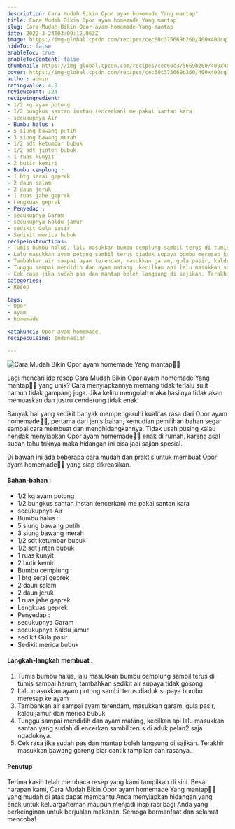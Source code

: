 ```yaml
---
description: Cara Mudah Bikin Opor ayam homemade Yang mantap"
title: Cara Mudah Bikin Opor ayam homemade Yang mantap
slug: Cara-Mudah-Bikin-Opor-ayam-homemade-Yang-mantap
date: 2022-3-24T03:09:12.063Z
image: https://img-global.cpcdn.com/recipes/cec60c375669b260/400x400cq70/photo.jpg
hideToc: false
enableToc: true
enableTocContent: false
thumbnail: https://img-global.cpcdn.com/recipes/cec60c375669b260/400x400cq70/photo.jpg
cover: https://img-global.cpcdn.com/recipes/cec60c375669b260/400x400cq70/photo.jpg
author: admin
ratingvalue: 4.8
reviewcount: 124
recipeingredient:
- 1/2 kg ayam potong
- 1/2 bungkus santan instan (encerkan) me pakai santan kara
- secukupnya Air
- Bumbu halus :
- 5 siung bawang putih
- 3 siung bawang merah
- 1/2 sdt ketumbar bubuk
- 1/2 sdt jinten bubuk
- 1 ruas kunyit
- 2 butir kemiri
- Bumbu cemplung :
- 1 btg serai geprek
- 2 daun salam
- 2 daun jeruk
- 1 ruas jahe geprek
- Lengkuas geprek
- Penyedap :
- secukupnya Garam
- secukupnya Kaldu jamur
- sedikit Gula pasir
- Sedikit merica bubuk
recipeinstructions:
- Tumis bumbu halus, lalu masukkan bumbu cemplung sambil terus di tumis sampai harum, tambahkan sedikit air supaya tidak gosong
- Lalu masukkan ayam potong sambil terus diaduk supaya bumbu meresap ke ayam
- Tambahkan air sampai ayam terendam, masukkan garam, gula pasir, kaldu jamur dan merica bubuk
- Tunggu sampai mendidih dan ayam matang, kecilkan api lalu masukkan santan yang sudah di encerkan sambil terus di aduk pelan2 saja ngaduknya.
- Cek rasa jika sudah pas dan mantap boleh langsung di sajikan. Terakhir masukkan bawang goreng biar cantik tampilan dan rasanya..
categories:
- Resep

tags:
- Opor
- ayam
- homemade

katakunci: Opor ayam homemade
recipecuisine: Indonesian

---
```


![Cara Mudah Bikin Opor ayam homemade Yang mantap👩‍🍳](https://img-global.cpcdn.com/recipes/cec60c375669b260/400x400cq70/photo.jpg)

Lagi mencari ide resep Cara Mudah Bikin Opor ayam homemade Yang mantap👩‍🍳 yang unik? Cara menyiapkannya memang tidak terlalu sulit namun tidak gampang juga. Jika keliru mengolah maka hasilnya tidak akan memuaskan dan justru cenderung tidak enak.

Banyak hal yang sedikit banyak mempengaruhi kualitas rasa dari Opor ayam homemade👩‍🍳, pertama dari jenis bahan, kemudian pemilihan bahan segar sampai cara membuat dan menghidangkannya. Tidak usah pusing kalau hendak menyiapkan Opor ayam homemade👩‍🍳 enak di rumah, karena asal sudah tahu triknya maka hidangan ini bisa jadi sajian spesial.

Di bawah ini ada beberapa cara mudah dan praktis untuk membuat Opor ayam homemade👩‍🍳 yang siap dikreasikan.

<!--inarticleads1-->

#### Bahan-bahan :

- 1/2 kg ayam potong
- 1/2 bungkus santan instan (encerkan) me pakai santan kara
- secukupnya Air
- Bumbu halus :
- 5 siung bawang putih
- 3 siung bawang merah
- 1/2 sdt ketumbar bubuk
- 1/2 sdt jinten bubuk
- 1 ruas kunyit
- 2 butir kemiri
- Bumbu cemplung :
- 1 btg serai geprek
- 2 daun salam
- 2 daun jeruk
- 1 ruas jahe geprek
- Lengkuas geprek
- Penyedap :
- secukupnya Garam
- secukupnya Kaldu jamur
- sedikit Gula pasir
- Sedikit merica bubuk

<!--inarticleads2-->

#### Langkah-langkah membuat :

1. Tumis bumbu halus, lalu masukkan bumbu cemplung sambil terus di tumis sampai harum, tambahkan sedikit air supaya tidak gosong
1. Lalu masukkan ayam potong sambil terus diaduk supaya bumbu meresap ke ayam
1. Tambahkan air sampai ayam terendam, masukkan garam, gula pasir, kaldu jamur dan merica bubuk
1. Tunggu sampai mendidih dan ayam matang, kecilkan api lalu masukkan santan yang sudah di encerkan sambil terus di aduk pelan2 saja ngaduknya.
1. Cek rasa jika sudah pas dan mantap boleh langsung di sajikan. Terakhir masukkan bawang goreng biar cantik tampilan dan rasanya..

#### Penutup

Terima kasih telah membaca resep yang kami tampilkan di sini. Besar harapan kami, Cara Mudah Bikin Opor ayam homemade Yang mantap👩‍🍳 yang mudah di atas dapat membantu Anda menyiapkan hidangan yang enak untuk keluarga/teman maupun menjadi inspirasi bagi Anda yang berkeinginan untuk berjualan makanan. Semoga bermanfaat dan selamat mencoba!